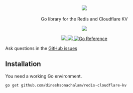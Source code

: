 <h1 align="center">
  <a href="https://github.com/marketplace/actions/markdown-autodocs">
    <img src="https://i.imgur.com/9Y1vNiT.png"/>
  </a>
</h1>
<p align="center">Go library for the Redis and Cloudflare KV</p>

<p align="center">
    <a href="https://sonarcloud.io/dashboard?id=redis-cloudflare-kv">
        <img src="https://sonarcloud.io/api/project_badges/quality_gate?project=redis-cloudflare-kv"/>
    </a>
</p>

<p align="center">
    <a href="https://goreportcard.com/report/github.com/dineshsonachalam/redis-cloudflare-kv">
        <img src="https://goreportcard.com/badge/github.com/dineshsonachalam/redis-cloudflare-kv">
    </a>
    <a href="https://github.com/dineshsonachalam/redis-cloudflare-kv/actions/workflows/tests.yml">
        <img src="https://github.com/dineshsonachalam/redis-cloudflare-kv/actions/workflows/tests.yml/badge.svg"/>
    </a>
    <a href="https://pkg.go.dev/github.com/dineshsonachalam/redis-cloudflare-kv">
        <img src="https://pkg.go.dev/badge/github.com/dineshsonachalam/redis-cloudflare-kv.svg" alt="Go Reference">
    </a>
</p>

Ask questions in the <a href ="https://github.com/dineshsonachalam/redis-cloudflare-kv/issues">GitHub issues</a>

## Installation

You need a working Go environment.

```
go get github.com/dineshsonachalam/redis-cloudflare-kv
```